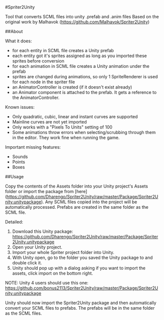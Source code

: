 #Spriter2Unity

Tool that converts SCML files into unity .prefab and .anim files
Based on the original work by Malhavok (https://github.com/Malhavok/Spriter2Unity)

##About

What it does:
  * for each entity in SCML file creates a Unity prefab
  * each entity got it's sprites assigned as long as you imported these sprites before conversion
  * for each animation in SCML file creates a Unity animation under the prefab
  * sprites are changed during animations, so only 1 SpriteRenderer is used for each node in the spriter file
  * an AnimatorController is created (if it doesn't exist already)
  * an Animator component is attached to the prefab. It gets a reference to the AnimatorController.

Known issues:
  * Only quadratic, cubic, linear and instant curves are supported
  * Mainline curves are not yet imported
  * Only works with a "Pixels To Units" setting of 100 
  * Some animations throw errors when selecting/scrubbing through them in the editor. They work fine when running the game.
  
Important missing features:
  * Sounds
  * Points
  * Boxes

##Usage

Copy the contents of the Assets folder into your Unity project's Assets folder or import the package from [here] (https://github.com/Dharengo/Spriter2Unity/raw/master/Package/Spriter2Unity.unitypackage).
Any SCML files copied into the project will be automatically processed. Prefabs are created in the same folder as the SCML file.


Detailed:
  1. Download this Unity package: https://github.com/Dharengo/Spriter2Unity/raw/master/Package/Spriter2Unity.unitypackage
  2. Open your Unity project.
  3. Import your whole Spriter project folder into Unity.
  4. With Unity open, go to the folder you saved the Unity package to and double click it.
  5. Unity should pop up with a dialog asking if you want to import the assets, click import on the bottom right.

NOTE: Unity 4 users should use this one: https://github.com/bonus2113/Spriter2Unity/raw/master/Package/Spriter2Unity.unitypackage

Unity should now import the Spriter2Unity package and then automatically convert your SCML files to prefabs. The prefabs will be in the same folder as the SCML files.
